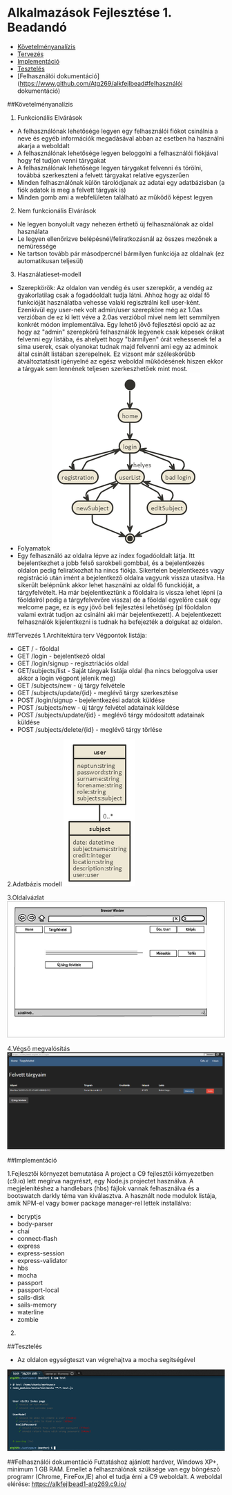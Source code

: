 # Alkalmazások Fejlesztése 1. Beadandó
- [Követelményanalízis](https://www.github.com/Atg269/alkfejlbead#követelményanalízis)
- [Tervezés](https://www.github.com/Atg269/alkfejlbead#tervezés)
- [Implementáció](https://www.github.com/Atg269/alkfejlbead#implementáció)
- [Tesztelés](https://www.github.com/Atg269/alkfejlbead#tesztelés)
- [Felhasználói dokumentáció](https://www.github.com/Atg269/alkfejlbead#felhasználói dokumentáció)

##Követelményanalízis

1. Funkcionális Elvárások
 - A felhasználónak lehetősége legyen egy felhasználói fiókot csinálnia a neve és egyéb információk megadásával abban az esetben ha használni akarja a weboldalt
 - A felhasználónak lehetősége legyen beloggolni a felhasználói fiókjával hogy fel tudjon venni tárygakat
 - A felhasználónak lehetősége legyen tárygakat felvenni és törölni, továbbá szerkeszteni a felvett tárgyakat relatíve egyszerűen
 - Minden felhasználónak külön tárolódjanak az adatai egy adatbázisban (a fiók adatok is meg a felvett tárgyak is)
 - Minden gomb ami a webfelületen található az működő képest legyen
2. Nem funkcionális Elvárások
 - Ne legyen bonyolult vagy nehezen érthető új felhasználónak az oldal használata
 - Le legyen ellenőrizve belépésnél/feliratkozásnál az összes mezőnek a nemüressége
 - Ne tartson tovább pár másodpercnél bármilyen funkciója az oldalnak (ez automatikusan teljesül)
3. Használatieset-modell
 - Szerepkörök: Az oldalon van vendég és user szerepkör, a vendég az gyakorlatilag csak a fogadóoldalt tudja látni. Ahhoz hogy az oldal fő funkcióját használatba vehesse valaki regisztrálni kell user-ként. Ezenkivül egy user-nek volt admin/user szerepköre még az 1.0as verzióban de ez ki lett véve a 2.0as verzióbol mivel nem lett semmilyen konkrét módon implementálva. Egy lehető jövő fejlesztési opció az az hogy az "admin" szerepkörű felhasználók legyenek csak képesek órákat felvenni egy listába, és ahelyett hogy "bármilyen" órát vehessenek fel a sima userek, csak olyanokat tudnak majd felvenni ami egy az adminok által csinált listában szerepelnek. Ez vizsont már széleskörűbb átváltoztatását igényelné az egész weboldal működésének hiszen ekkor a tárgyak sem lennének teljesen szerkeszhetőek mint most.
 - Folyamatok
  ![Teljes oldal folyamat](https://github.com/Atg269/alkfejlbead/blob/master/documentation/folyamat.png)
 - Egy felhasználó az oldalra lépve az index fogadóoldalt látja. Itt bejelentkezhet a jobb felső sarokbeli gombbal, és a bejelentkezés oldalon pedig feliratkozhat ha nincs fiókja. Sikertelen bejelentkezés vagy registráció után imént a bejelentkező oldalra vagyunk vissza utasítva. Ha sikerült belépnünk akkor lehet használni az oldal fő funckióját, a tárgyfelvételt. Ha már bejelentkeztünk a főoldalra is vissza lehet lépni (a főoldalról pedig a tárgyfelvevőre vissza) de a főoldal egyelőre csak egy welcome page, ez is egy jövő beli fejlesztési lehetőség (pl főoldalon valami extrát tudjon az csinálni aki már bejelentkezett). A bejelentkezett felhasználók kijelentkezni is tudnak ha befejezték a dolgukat az oldalon.

##Tervezés
1.Architektúra terv
Végpontok listája:
 - GET / - főoldal 
 - GET /login - bejelentkező oldal
 - GET /login/signup - regisztriációs oldal
 - GET/subjects/list - Saját tárgyak listája oldal (ha nincs beloggolva user akkor a login végpont jelenik meg)
 - GET /subjects/new - új tárgy felvétele
 - GET /subjects/update/{id} - meglévő tárgy szerkesztése
 - POST /login/signup - bejelentkezési adatok küldése
 - POST /subjects/new - új tárgy felvétel adatainak küldése
 - POST /subjects/update/{id} - meglévő tárgy módositott adatainak küldése
 - POST /subjects/delete/{id} - meglévő tárgy törlése

2.Adatbázis modell
  ![Adatmodell és Adatbázisterv](https://github.com/Atg269/alkfejlbead/blob/master/documentation/adatbmodell.png)

3.Oldalvázlat
  ![Felhasználóifelölet modell vázlat](https://github.com/Atg269/alkfejlbead/blob/master/documentation/userhome.jpg)

4.Végső megvalósítás
  ![Végső megvalósítás kínézete](https://github.com/Atg269/alkfejlbead/blob/master/documentation/endresult.png)
 
 

##Implementáció

1.Fejlesztői környezet bemutatása
A project a C9 fejlesztői környezetben (c9.io) lett megírva nagyrészt, egy Node.js projectet használva. A megjelenítéshez a handlebars (hbs) fájlok vannak felhasználva és a bootswatch darkly téma van kiválasztva. A használt node modulok listája, amik NPM-el vagy bower package manager-rel lettek installálva:
 - bcryptjs
 - body-parser
 - chai
 - connect-flash
 - express
 - express-session
 - express-validator
 - hbs
 - mocha
 - passport
 - passport-local
 - sails-disk
 - sails-memory
 - waterline
 - zombie

2. 

##Tesztelés

- Az oldalon egységteszt van végrehajtva a mocha segitségével

![Teszt eredmények](https://github.com/Atg269/alkfejlbead/blob/master/documentation/indextext.png)


##Felhasználói dokumentáció
Futtatáshoz ajánlott hardver, Windows XP+, minimum 1 GB RAM. 
Emellet a felhasználónak szüksége van egy böngésző programr (Chrome, FireFox,IE) ahol el tudja érni a C9 weboldalt.
A weboldal elérése: https://alkfejlbead1-atg269.c9.io/
